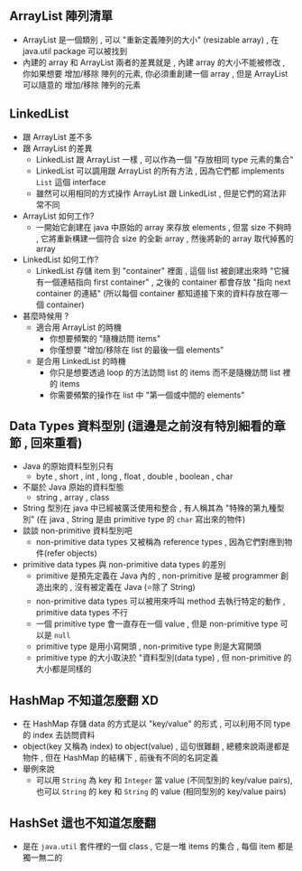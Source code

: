 ## ArrayList 陣列清單
- ArrayList 是一個類別 , 可以 "重新定義陣列的大小" (resizable array) , 在 java.util package 可以被找到
- 內建的 array 和 ArrayList 兩者的差異就是 , 內建 array 的大小不能被修改 , 你如果想要 增加/移除 陣列的元素, 你必須重創建一個 array , 但是 ArrayList 可以隨意的 增加/移除 陣列的元素

## LinkedList
- 跟 ArrayList 差不多
- 跟 ArrayList 的差異
    - LinkedList 跟 ArrayList 一樣 , 可以作為一個 "存放相同 type 元素的集合"
    - LinkedList 可以調用跟 ArrayList 的所有方法 , 因為它們都 implements `List` 這個 interface
    - 雖然可以用相同的方式操作 ArrayList 跟 LinkedList , 但是它們的寫法非常不同
- ArrayList 如何工作?
    - 一開始它創建在 java 中原始的 array 來存放 elements , 但當 size 不夠時 , 它將重新構建一個符合 size 的全新 array , 然後將新的 array 取代掉舊的 array
- LinkedList 如何工作?
    - LinkedList 存儲 item 到 "container" 裡面 , 這個 list 被創建出來時 "它擁有一個連結指向 first container" , 之後的 container 都會存放 "指向 next container 的連結" (所以每個 container 都知道接下來的資料存放在哪一個 container)
- 甚麼時候用 ?
    - 適合用 ArrayList 的時機
        - 你想要頻繁的 "隨機訪問 items"
        - 你僅想要 "增加/移除在 list 的最後一個 elements"
    - 是合用 LinkedList 的時機
        - 你只是想要透過 loop 的方法訪問 list 的 items 而不是隨機訪問 list 裡的 items
        - 你需要頻繁的操作在 list 中 "第一個或中間的 elements"

## Data Types 資料型別 (這邊是之前沒有特別細看的章節 , 回來重看)
- Java 的原始資料型別只有
    - byte , short , int , long , float , double , boolean , char
- 不屬於 Java 原始的資料型態
    - string , array , class
- String 型別在 java 中已經被廣泛使用和整合 , 有人稱其為 "特殊的第九種型別" (在 java , String 是由 primitive type 的 `char` 寫出來的物件)
- 談談 non-primitive 資料型別吧
    - non-primitive data types 又被稱為 reference types , 因為它們對應到物件(refer objects)
- primitive data types 與 non-primitive data types 的差別
    - primitive 是預先定義在 Java 內的 , non-primitive 是被 programmer 創造出來的 , 沒有被定義在 Java (:star:除了 String)
    - non-primitive data types 可以被用來呼叫 method 去執行特定的動作 , primitive data types 不行
    - 一個 primitive type 會一直存在一個 value , 但是 non-primitive type 可以是 `null`
    - primitive type 是用小寫開頭 , non-primitive type 則是大寫開頭
    - primitive type 的大小取決於 "資料型別(data type) , 但 non-primitive 的大小都是同樣的

## HashMap 不知道怎麼翻 XD
- 在 HashMap 存儲 data 的方式是以 "key/value" 的形式 , 可以利用不同 type 的 index 去訪問資料
- object(key 又稱為 index) to object(value) , 這句很難翻 , 總體來說兩邊都是物件 , 但在 HashMap 的結構下 , 前後有不同的名詞定義
- 舉例來說
    - 可以用 `String` 為 key 和 `Integer` 當 value (不同型別的 key/value pairs), 也可以 `String` 的 key 和 `String` 的 value (相同型別的 key/value pairs)

## HashSet 這也不知道怎麼翻
- 是在 `java.util` 套件裡的一個 class , 它是一堆 items 的集合 , 每個 item 都是獨一無二的